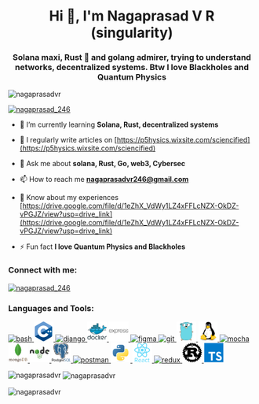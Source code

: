 <h1 align="center">Hi 👋, I'm Nagaprasad V R (singularity)</h1>
<h3 align="center">Solana maxi, Rust 🦀 and golang admirer, trying to understand networks, decentralized systems. Btw I love Blackholes and Quantum Physics</h3>

<p align="left"> <img src="https://komarev.com/ghpvc/?username=nagaprasadvr&label=Profile%20views&color=0e75b6&style=flat" alt="nagaprasadvr" /> </p>

<p align="left"> <a href="https://twitter.com/nagaprasad_246" target="blank"><img src="https://img.shields.io/twitter/follow/nagaprasad_246?logo=twitter&style=for-the-badge" alt="nagaprasad_246" /></a> </p>

- 🌱 I’m currently learning **Solana, Rust, decentralized systems**

- 📝 I regularly write articles on [https://p5hysics.wixsite.com/sciencified](https://p5hysics.wixsite.com/sciencified)

- 💬 Ask me about **solana, Rust, Go, web3, Cybersec**

- 📫 How to reach me **nagaprasadvr246@gmail.com**

- 📄 Know about my experiences [https://drive.google.com/file/d/1eZhX_VdWy1LZ4xFFLcNZX-OkDZ-vPGJZ/view?usp=drive_link](https://drive.google.com/file/d/1eZhX_VdWy1LZ4xFFLcNZX-OkDZ-vPGJZ/view?usp=drive_link)

- ⚡ Fun fact **I love Quantum Physics and Blackholes**

<h3 align="left">Connect with me:</h3>
<p align="left">
<a href="https://twitter.com/nagaprasad_246" target="blank"><img align="center" src="https://raw.githubusercontent.com/rahuldkjain/github-profile-readme-generator/master/src/images/icons/Social/twitter.svg" alt="nagaprasad_246" height="30" width="40" /></a>
</p>

<h3 align="left">Languages and Tools:</h3>
<p align="left"> <a href="https://www.gnu.org/software/bash/" target="_blank" rel="noreferrer"> <img src="https://www.vectorlogo.zone/logos/gnu_bash/gnu_bash-icon.svg" alt="bash" width="40" height="40"/> </a> <a href="https://www.w3schools.com/cpp/" target="_blank" rel="noreferrer"> <img src="https://raw.githubusercontent.com/devicons/devicon/master/icons/cplusplus/cplusplus-original.svg" alt="cplusplus" width="40" height="40"/> </a> <a href="https://www.djangoproject.com/" target="_blank" rel="noreferrer"> <img src="https://cdn.worldvectorlogo.com/logos/django.svg" alt="django" width="40" height="40"/> </a> <a href="https://www.docker.com/" target="_blank" rel="noreferrer"> <img src="https://raw.githubusercontent.com/devicons/devicon/master/icons/docker/docker-original-wordmark.svg" alt="docker" width="40" height="40"/> </a> <a href="https://expressjs.com" target="_blank" rel="noreferrer"> <img src="https://raw.githubusercontent.com/devicons/devicon/master/icons/express/express-original-wordmark.svg" alt="express" width="40" height="40"/> </a> <a href="https://www.figma.com/" target="_blank" rel="noreferrer"> <img src="https://www.vectorlogo.zone/logos/figma/figma-icon.svg" alt="figma" width="40" height="40"/> </a> <a href="https://git-scm.com/" target="_blank" rel="noreferrer"> <img src="https://www.vectorlogo.zone/logos/git-scm/git-scm-icon.svg" alt="git" width="40" height="40"/> </a> <a href="https://golang.org" target="_blank" rel="noreferrer"> <img src="https://raw.githubusercontent.com/devicons/devicon/master/icons/go/go-original.svg" alt="go" width="40" height="40"/> </a> <a href="https://www.linux.org/" target="_blank" rel="noreferrer"> <img src="https://raw.githubusercontent.com/devicons/devicon/master/icons/linux/linux-original.svg" alt="linux" width="40" height="40"/> </a> <a href="https://mochajs.org" target="_blank" rel="noreferrer"> <img src="https://www.vectorlogo.zone/logos/mochajs/mochajs-icon.svg" alt="mocha" width="40" height="40"/> </a> <a href="https://www.mongodb.com/" target="_blank" rel="noreferrer"> <img src="https://raw.githubusercontent.com/devicons/devicon/master/icons/mongodb/mongodb-original-wordmark.svg" alt="mongodb" width="40" height="40"/> </a> <a href="https://nodejs.org" target="_blank" rel="noreferrer"> <img src="https://raw.githubusercontent.com/devicons/devicon/master/icons/nodejs/nodejs-original-wordmark.svg" alt="nodejs" width="40" height="40"/> </a> <a href="https://www.postgresql.org" target="_blank" rel="noreferrer"> <img src="https://raw.githubusercontent.com/devicons/devicon/master/icons/postgresql/postgresql-original-wordmark.svg" alt="postgresql" width="40" height="40"/> </a> <a href="https://postman.com" target="_blank" rel="noreferrer"> <img src="https://www.vectorlogo.zone/logos/getpostman/getpostman-icon.svg" alt="postman" width="40" height="40"/> </a> <a href="https://www.python.org" target="_blank" rel="noreferrer"> <img src="https://raw.githubusercontent.com/devicons/devicon/master/icons/python/python-original.svg" alt="python" width="40" height="40"/> </a> <a href="https://reactjs.org/" target="_blank" rel="noreferrer"> <img src="https://raw.githubusercontent.com/devicons/devicon/master/icons/react/react-original-wordmark.svg" alt="react" width="40" height="40"/> </a> <a href="https://redux.js.org" target="_blank" rel="noreferrer"> <img src="https://www.rust-lang.org/logos/rust-logo-blk.svg" alt="redux" width="40" height="40"/> </a> <a href="https://www.rust-lang.org" target="_blank" rel="noreferrer"> <img src="https://raw.githubusercontent.com/devicons/devicon/master/icons/rust/rust-plain.svg" alt="rust" width="40" height="40"/> </a> <a href="https://www.typescriptlang.org/" target="_blank" rel="noreferrer"> <img src="https://raw.githubusercontent.com/devicons/devicon/master/icons/typescript/typescript-original.svg" alt="typescript" width="40" height="40"/> </a> </p>

<p><img align="left" src="https://github-readme-stats.vercel.app/api/top-langs?username=nagaprasadvr&show_icons=true&locale=en&layout=compact" alt="nagaprasadvr" /></p>

<p>&nbsp;<img align="center" src="https://github-readme-stats.vercel.app/api?username=nagaprasadvr&show_icons=true&locale=en" alt="nagaprasadvr" /></p>

<p><img align="center" src="https://github-readme-streak-stats.herokuapp.com/?user=nagaprasadvr&" alt="nagaprasadvr" /></p>
